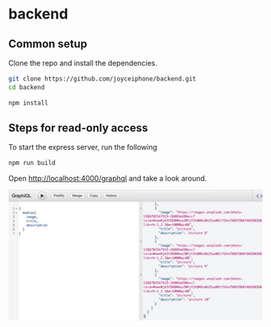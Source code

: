 # backend
## Common setup

Clone the repo and install the dependencies.

```bash
git clone https://github.com/joyceiphone/backend.git
cd backend
```

```bash
npm install
```

## Steps for read-only access

To start the express server, run the following

```bash
npm run build
```

Open [http://localhost:4000/graphql](http://localhost:3000/graphql) and take a look around.

![image](graphql.jpg)
